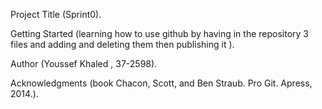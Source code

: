 Project Title (Sprint0).
 
Getting Started (learning how to use github by having in the repository 3 files and adding and deleting them then publishing it  ).

Author (Youssef Khaled , 37-2598).

Acknowledgments (book Chacon, Scott, and Ben Straub. Pro Git. Apress,
2014.).
